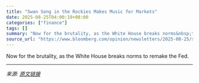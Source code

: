 ```yaml
---
title: "Swan Song in the Rockies Makes Music for Markets"
date: 2025-08-25T04:00:19+08:00
categories: ["finance"]
tags: []
summary: "Now for the brutality, as the White House breaks norms&nbsp;to remake the Fed."
source_url: "https://www.bloomberg.com/opinion/newsletters/2025-08-25/swan-song-in-the-rockies-makes-music-for-markets"
---
```


Now for the brutality, as the White House breaks norms&nbsp;to remake the Fed.

---

*来源: [原文链接](https://www.bloomberg.com/opinion/newsletters/2025-08-25/swan-song-in-the-rockies-makes-music-for-markets)*
